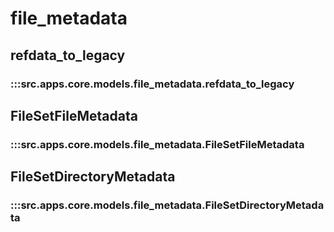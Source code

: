 # file_metadata

## refdata_to_legacy

### :::src.apps.core.models.file_metadata.refdata_to_legacy

## FileSetFileMetadata

### :::src.apps.core.models.file_metadata.FileSetFileMetadata

## FileSetDirectoryMetadata

### :::src.apps.core.models.file_metadata.FileSetDirectoryMetadata

